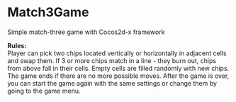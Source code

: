 # Match3Game
Simple match-three game with Cocos2d-x framework

<b>Rules:</b><br/>
Player can pick two chips located vertically or horizontally in adjacent cells and swap them.
If 3 or more chips match in a line - they burn out, chips from above fall in their cells.
Empty cells are filled randomly with new chips.
The game ends if there are no more possible moves.
After the game is over, you can start the game again with the same settings or change them by going to the game menu.

